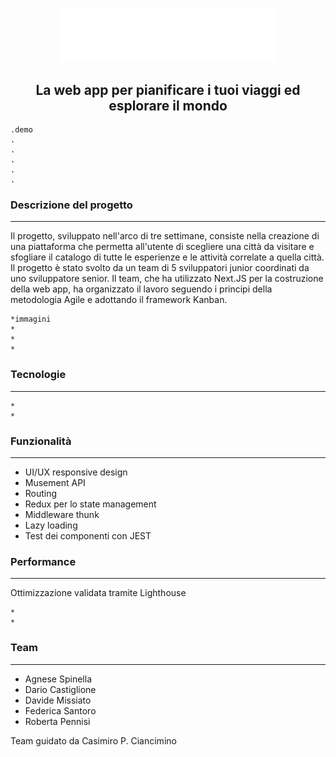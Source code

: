<p align="center">
  <img src="./public/logo.png" alt="travelhub" width=350/>
</p>
<h2 align="center">La web app per pianificare i tuoi viaggi ed esplorare il mondo</h2>

    .demo
    .
    .
    .
    .
    .

 <h3>Descrizione del progetto</h3>
 <hr height:"2"/>
 <p>Il progetto, sviluppato nell'arco di tre settimane, consiste nella creazione di una piattaforma che permetta all'utente di scegliere una città da visitare e sfogliare il catalogo di tutte le esperienze e le attività correlate a quella città.
 Il progetto è stato svolto da un team di 5 sviluppatori junior coordinati da uno sviluppatore senior. Il team, che ha utilizzato Next.JS per la costruzione della web app, ha organizzato il lavoro seguendo i principi della metodologia Agile e adottando il framework Kanban.</p>

    *immagini
    *
    *
    *

 <h3>Tecnologie</h3>
 <hr height:"2"/>
    
    *
    *

 <h3>Funzionalità</h3>
 <hr height:"2"/>
      <ul>
        <li>UI/UX responsive design</li>
        <li>Musement API</li>
        <li>Routing</li>
        <li>Redux per lo state management</li>
        <li>Middleware thunk</li>
        <li>Lazy loading</li>
        <li>Test dei componenti con JEST</li>
    </ul>

 <h3>Performance</h3>
 <hr height:"2"/>
 <p>Ottimizzazione validata tramite Lighthouse</p>

    
    *
    *

 <h3>Team</h3>
 <hr height:"2"/>

 <ul>
    <li>Agnese Spinella</li>
    <li>Dario Castiglione </li>
    <li>Davide Missiato </li>
    <li>Federica Santoro </li>
    <li>Roberta Pennisi </li>
 </ul>

 <p> Team guidato da Casimiro P. Ciancimino </p>
